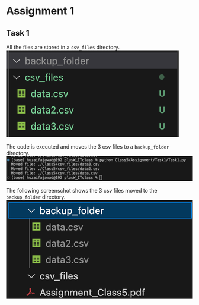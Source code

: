# Assignment 1
## Task 1

All the files are stored in a `csv_files` directory. 
![alt text](Assets/image.png)

The code is executed and moves the 3 csv files to a `backup_folder` directory.
![alt text](Assets/executed_code1.png)

The following screenschot shows the 3 csv files moved to the `backup_folder` directory.
![alt text](Assets/image-1.png)
